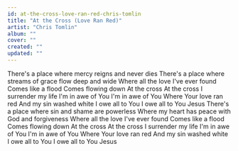 ```yaml
---
id: at-the-cross-love-ran-red-chris-tomlin
title: "At the Cross (Love Ran Red)"
artist: "Chris Tomlin"
album: ""
cover: ""
created: ""
updated: ""
---
```


There's a place where mercy reigns and never dies
There's a place where streams of grace flow deep and wide
Where all the love I've ever found
Comes like a flood
Comes flowing down
At the cross
At the cross
I surrender my life
I'm in awe of You
I'm in awe of You
Where Your love ran red
And my sin washed white
I owe all to You
I owe all to You Jesus
There's a place where sin and shame are powerless
Where my heart has peace with God and forgiveness
Where all the love I've ever found
Comes like a flood
Comes flowing down
At the cross
At the cross
I surrender my life
I'm in awe of You
I'm in awe of You
Where Your love ran red
And my sin washed white
I owe all to You
I owe all to You Jesus